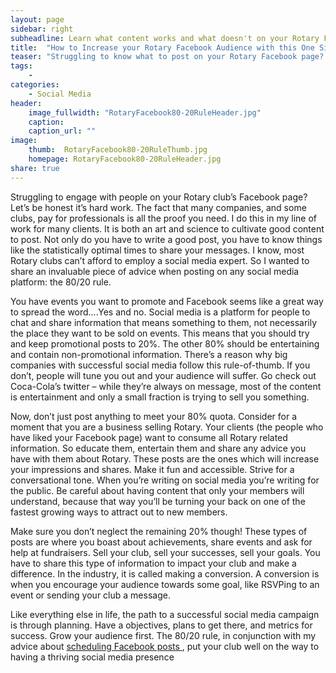 ```yaml
---
layout: page
sidebar: right
subheadline: Learn what content works and what doesn't on your Rotary Facebook Page
title:  "How to Increase your Rotary Facebook Audience with this One Simple Rule"
teaser: "Struggling to know what to post on your Rotary Facebook page? Follow this one simple rule to help guide your online content"
tags:
    - 
categories:
    - Social Media
header:
    image_fullwidth: "RotaryFacebook80-20RuleHeader.jpg"
    caption: 
    caption_url: ""
image:
    thumb:  RotaryFacebook80-20RuleThumb.jpg
    homepage: RotaryFacebook80-20RuleHeader.jpg
share: true
---
```

Struggling to engage with people on your Rotary club’s Facebook page? Let’s be honest it’s hard work.  The fact that many companies, and some clubs, pay for professionals is all the proof you need.  I do this in my line of work for many clients. It is both an art and science to cultivate good content to post.  Not only do you have to write a good post, you have to know things like the statistically optimal times to share your messages. I know, most Rotary clubs can’t afford to employ a social media expert. So I wanted to share an invaluable piece of advice when posting on any social media platform: the 80/20 rule. 

You have events you want to promote and Facebook seems like a great way to spread the word….Yes and no. Social media is a platform for people to chat and share information that means something to them, not necessarily the place they want to be sold on events. This means that you should try and keep promotional posts to 20%. The other 80% should be entertaining and contain non-promotional information. There’s a reason why big companies with successful social media follow this rule-of-thumb. If you don’t, people will tune you out and your audience will suffer. Go check out Coca-Cola’s twitter – while they’re always on message, most of the content is entertainment and only a small fraction is trying to sell you something.

Now, don’t just post anything to meet your 80% quota. Consider for a moment that you are a business selling Rotary. Your clients (the people who have liked your Facebook page) want to consume all Rotary related information. So educate them, entertain them and share any advice you have with them about Rotary. These posts are the ones which will increase your impressions and shares. Make it fun and accessible. Strive for a conversational tone. When you’re writing on social media you’re writing for the public.  Be careful about having content that only your members will understand, because that way you’ll be turning your back on one of the fastest growing ways to attract out to new members.

Make sure you don’t neglect the remaining 20% though! These types of posts are where you boast about achievements, share events and ask for help at fundraisers. Sell your club, sell your successes, sell your goals. You have to share this type of information to impact your club and make a difference. In the industry, it is called making a conversion. A conversion is when you encourage your audience towards some goal, like RSVPing to an event or sending your club a message. 

Like everything else in life, the path to a successful social media campaign is through planning.  Have a objectives, plans to get there, and metrics for success. Grow your audience first. The 80/20 rule, in conjunction with my advice about <a href="http://rethinkrotary.com/FacebookScheduler/">scheduling Facebook  posts </a>, put your club well on the way to having a thriving social media presence

<!-- ## Other Post Formats
{: .t60 }
{% include list-posts.html tag='post format' %} -->
